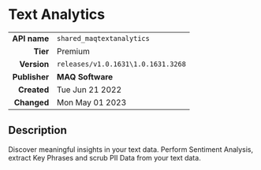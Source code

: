 # Text Analytics
| | |
|-:|-|
|**API name**|`shared_maqtextanalytics`|
|**Tier**|Premium|
|**Version**|`releases/v1.0.1631\1.0.1631.3268`|
|**Publisher**|**MAQ Software**|
|**Created**|Tue Jun 21 2022|
|**Changed**|Mon May 01 2023|

## Description
Discover meaningful insights in your text data. Perform Sentiment Analysis, extract Key Phrases and scrub PII Data from your text data.
